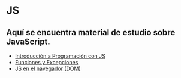 # JS

## Aquí se encuentra material de estudio sobre JavaScript.

- [Introducción a Programación con JS](./programas/1.-intro.js)
- [Funciones y Excepciones](./programas/2.-funciones.js)
- [JS en el navegador (DOM)](./programas/3.-navegador.js)
